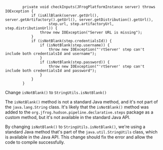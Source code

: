 ```
        private void checkInputs(JFrogPlatformInstance server) throws IOException {
            if (isAllBlank(server.getUrl(), server.getArtifactory().getUrl(), server.getDistribution().getUrl(),
                    step.url, step.artifactoryUrl, step.distributionUrl)) {
                throw new IOException("Server URL is missing");
            }
            if (isNotBlank(step.credentialsId)) {
                if (isNotBlank(step.username)) {
                    throw new IOException("'rtServer' step can't include both credentialsId and username");
                }
                if (isNotBlank(step.password)) {
                    throw new IOException("'rtServer' step can't include both credentialsId and password");
                }
            }
        }
```

Change `isNotBlank()` to `StringUtils.isNotBlank()`

The `isNotBlank()` method is not a standard Java method, and it's not part of the `java.lang.String` class.
It's likely that the `isNotBlank()` method was added to the `org.jfrog.hudson.pipeline.declarative.steps` package as a custom method, but it's not available in the standard Java API.

By changing `isNotBlank()` to `StringUtils.isNotBlank()`, we're using a standard Java method that's part of the `java.util.StringUtils` class, which is available in the Java API.
This change should fix the error and allow the code to compile successfully.